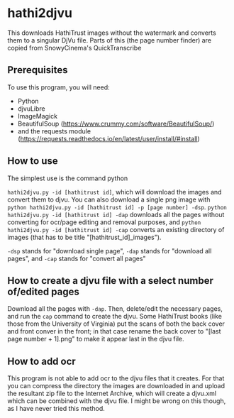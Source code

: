 # hathi2djvu

This downloads HathiTrust images without the watermark and converts them to a singular DjVu file. Parts of this (the page number finder) are copied from SnowyCinema's QuickTranscribe

## Prerequisites
To use this program, you will need:
* Python
* djvuLibre
* ImageMagick
* BeautifulSoup (https://www.crummy.com/software/BeautifulSoup/)
* and the requests module (https://requests.readthedocs.io/en/latest/user/install/#install)
## How to use 
The simplest use is the command python 

`hathi2djvu.py -id [hathitrust id]`, which will download the images and convert them to djvu. You can also download a single png image with 
`python hathi2djvu.py -id [hathitrust id] -p [page number] -dsp`.
`python hathi2djvu.py -id [hathitrust id] -dap` downloads all the pages without converting for ocr/page editing and removal purposes, and 
`python hathi2djvu.py -id [hathitrust id] -cap` converts an existing directory of images (that has to be title "[hathitrust_id]_images"). 

`-dsp` stands for "download single page", `-dap` stands for "download all pages", and `-cap` stands for "convert all pages"
## How to create a djvu file with a select number of/edited pages
Download all the pages with `-dap`. Then, delete/edit the necessary pages, and run the `cap` command to create the djvu. Some HathiTrust books (like those from the University of Virginia) put the scans of both the back cover and front conver in the front; in that case rename the back cover to "[last page number + 1].png" to make it appear last in the djvu file.  
## How to add ocr 
This program is not able to add ocr to the djvu files that it creates. For that you can compress the directory the images are downloaded in and upload the resultant zip file to the Internet Archive, which will create a djvu.xml which can be combined with the djvu file. I might be wrong on this though, as I have never tried this method. 



